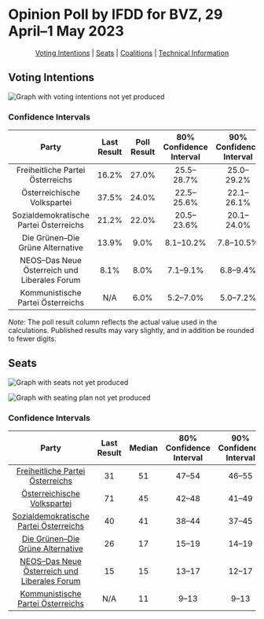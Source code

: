 # Opinion Poll by IFDD for BVZ, 29 April–1 May 2023

<p align="center"><a href="#voting-intentions">Voting Intentions</a> | <a href="#seats">Seats</a> | <a href="#coalitions">Coalitions</a> | <a href="#technical-information">Technical Information</a></p>

## Voting Intentions

![Graph with voting intentions not yet produced](2023-05-01-IFDD.png "Voting Intentions")

### Confidence Intervals

| Party | Last Result | Poll Result | 80% Confidence Interval | 90% Confidence Interval | 95% Confidence Interval | 99% Confidence Interval |
|:-----:|:-----------:|:-----------:|:-----------------------:|:-----------------------:|:-----------------------:|:-----------------------:|
| Freiheitliche Partei Österreichs | 16.2% | 27.0% | 25.5–28.7% |25.0–29.2% |24.6–29.6% |23.9–30.4% |
| Österreichische Volkspartei | 37.5% | 24.0% | 22.5–25.6% |22.1–26.1% |21.7–26.5% |21.0–27.2% |
| Sozialdemokratische Partei Österreichs | 21.2% | 22.0% | 20.5–23.6% |20.1–24.0% |19.8–24.4% |19.1–25.1% |
| Die Grünen–Die Grüne Alternative | 13.9% | 9.0% | 8.1–10.2% |7.8–10.5% |7.6–10.8% |7.1–11.3% |
| NEOS–Das Neue Österreich und Liberales Forum | 8.1% | 8.0% | 7.1–9.1% |6.8–9.4% |6.6–9.6% |6.2–10.2% |
| Kommunistische Partei Österreichs | N/A | 6.0% | 5.2–7.0% |5.0–7.2% |4.8–7.5% |4.5–7.9% |

*Note:* The poll result column reflects the actual value used in the calculations. Published results may vary slightly, and in addition be rounded to fewer digits.

## Seats

![Graph with seats not yet produced](2023-05-01-IFDD-seats.png "Seats")

![Graph with seating plan not yet produced](2023-05-01-IFDD-seating-plan.png "Seating Plan")

### Confidence Intervals

| Party | Last Result | Median | 80% Confidence Interval | 90% Confidence Interval | 95% Confidence Interval | 99% Confidence Interval |
|:-----:|:-----------:|:------:|:-----------------------:|:-----------------------:|:-----------------------:|:-----------------------:|
| <a href="#freiheitliche-partei-österreichs">Freiheitliche Partei Österreichs</a> | 31 | 51 | 47–54 |46–55 |46–56 |44–58 |
| <a href="#österreichische-volkspartei">Österreichische Volkspartei</a> | 71 | 45 | 42–48 |41–49 |40–50 |39–52 |
| <a href="#sozialdemokratische-partei-österreichs">Sozialdemokratische Partei Österreichs</a> | 40 | 41 | 38–44 |37–45 |37–46 |35–48 |
| <a href="#die-grünen–die-grüne-alternative">Die Grünen–Die Grüne Alternative</a> | 26 | 17 | 15–19 |14–19 |14–20 |13–21 |
| <a href="#neos–das-neue-österreich-und-liberales-forum">NEOS–Das Neue Österreich und Liberales Forum</a> | 15 | 15 | 13–17 |12–17 |12–18 |11–19 |
| <a href="#kommunistische-partei-österreichs">Kommunistische Partei Österreichs</a> | N/A | 11 | 9–13 |9–13 |9–14 |8–15 |

